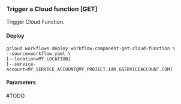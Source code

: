 ### Trigger a Cloud function [GET]

Trigger Cloud Function.

#### Deploy

```
gcloud workflows deploy workflow-component-get-cloud-function \
--source=workflow.yaml \ 
[--location=MY_LOCATION]
[--service-account=MY_SERVICE_ACCOUNT@MY_PROJECT.IAM.GSERVICEACCOUNT.COM]
```

#### Parameters

#TODO
